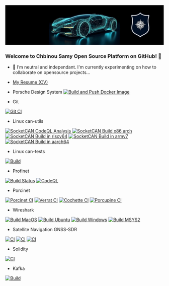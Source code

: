 <div align="center">
  <a target="_blank" rel="noopener noreferrer" href="https://www.esna.cloud">
    <img src="https://github.com/chbinousamy/chbinousamy/blob/main/banner.webp?raw=true"/>
  </a> 
</div>


### Welcome to Chbinou Samy Open Source Platform on GitHub! 👋

- 👯 I’m neutral and independant. I'm currently experimenting on how to collaborate on opensource projects...
- [My Resume (CV)](https://chbinousamy.github.io/resume/)

- Porsche Design System
  [![Build and Push Docker Image](https://github.com/chbinousamy/porsche-design-system/actions/workflows/build-and-push-docker-image.yml/badge.svg)](https://github.com/chbinousamy/porsche-design-system/actions/workflows/build-and-push-docker-image.yml)

- Git

[![Git CI](https://github.com/chbinousamy/git/workflows/CI/badge.svg?branch=main)](https://github.com/chbinousamy/git/actions?workflow=CI)

- Linux can-utils

[![SocketCAN CodeQL Analysis](https://github.com/chbinousamy/can-utils/actions/workflows/codeql-analysis.yml/badge.svg)](https://github.com/chbinousamy/can-utils/actions/workflows/codeql-analysis.yml)
[![SocketCAN Build x86 arch](https://github.com/chbinousamy/can-utils/actions/workflows/build-x86.yml/badge.svg)](https://github.com/chbinousamy/can-utils/actions/workflows/build-x86.yml)
[![SocketCAN Build in riscv64](https://github.com/chbinousamy/can-utils/actions/workflows/build-riscv64.yml/badge.svg)](https://github.com/chbinousamy/can-utils/actions/workflows/build-riscv64.yml)
[![SocketCAN Build in armv7](https://github.com/chbinousamy/can-utils/actions/workflows/build-armv7.yml/badge.svg)](https://github.com/chbinousamy/can-utils/actions/workflows/build-armv7.yml)
[![SocketCAN Build in aarch64](https://github.com/chbinousamy/can-utils/actions/workflows/build-aarch64.yml/badge.svg)](https://github.com/chbinousamy/can-utils/actions/workflows/build-aarch64.yml)

- Linux can-tests

[![Build](https://github.com/chbinousamy/can-tests/actions/workflows/c-cpp.yml/badge.svg)](https://github.com/chbinousamy/can-tests/actions/workflows/c-cpp.yml)

- Profinet

[![Build Status](https://github.com/chbinousamy/p-net/workflows/Build/badge.svg?branch=master)](https://github.com/chbinousamy/p-net/actions?workflow=Build)
[![CodeQL](https://github.com/chbinousamy/p-net/workflows/CodeQL/badge.svg?branch=master)](https://github.com/chbinousamy/p-net/actions?workflow=CodeQL)

- Porcinet

[![Porcinet CI](https://github.com/chbinousamy/porcinet/actions/workflows/c-cpp.yml/badge.svg?branch=master)](https://github.com/chbinousamy/porcinet/actions/workflows/c-cpp.yml)
[![Verrat CI](https://github.com/chbinousamy/porcinet/actions/workflows/c-cpp.yml/badge.svg?branch=verrat)](https://github.com/chbinousamy/porcinet/actions/workflows/c-cpp.yml)
[![Cochette CI](https://github.com/chbinousamy/porcinet/actions/workflows/c-cpp.yml/badge.svg?branch=cochette)](https://github.com/chbinousamy/porcinet/actions/workflows/c-cpp.yml)
[![Porcupine CI](https://github.com/chbinousamy/porcinet/actions/workflows/c-cpp.yml/badge.svg?branch=porcupine)](https://github.com/chbinousamy/porcinet/actions/workflows/c-cpp.yml)

- Wireshark

[![Build MacOS](https://github.com/chbinousamy/wireshark/actions/workflows/macos.yml/badge.svg)](https://github.com/chbinousamy/wireshark/actions/workflows/macos.yml)
[![Build Ubuntu](https://github.com/chbinousamy/wireshark/actions/workflows/ubuntu.yml/badge.svg)](https://github.com/chbinousamy/wireshark/actions/workflows/ubuntu.yml)
[![Build Windows](https://github.com/chbinousamy/wireshark/actions/workflows/windows.yml/badge.svg)](https://github.com/chbinousamy/wireshark/actions/workflows/windows.yml)
[![Build MSYS2](https://github.com/chbinousamy/wireshark/actions/workflows/msys2.yml/badge.svg)](https://github.com/chbinousamy/wireshark/actions/workflows/msys2.yml)

- Satellite Navigation GNSS-SDR
  
[![CI](https://github.com/chbinousamy/gnss-sdr/actions/workflows/main.yml/badge.svg)](https://github.com/chbinousamy/gnss-sdr/actions/workflows/main.yml)
[![CI](https://github.com/chbinousamy/gnss-sdr/actions/workflows/volk_gnsssdr_archs.yml/badge.svg)](https://github.com/chbinousamy/gnss-sdr/actions/workflows/volk_gnsssdr_archs.yml)
[![CI](https://github.com/chbinousamy/gnss-sdr/actions/workflows/gnss-sdr_archs.yml/badge.svg)](https://github.com/chbinousamy/gnss-sdr/actions/workflows/gnss-sdr_archs.yml)

- Solidity

[![CI](https://github.com/chbinousamy/solidity/actions/workflows/c-cpp.yml/badge.svg)](https://github.com/chbinousamy/solidity/actions/workflows/c-cpp.yml)

- Kafka

[![Build](https://github.com/chbinousamy/kafka/actions/workflows/build-kafka.yml/badge.svg)](https://github.com/chbinousamy/kafka/actions/workflows/build-kafka.yml)

<!--
**chbinousamy/chbinousamy** is a ✨ _special_ ✨ repository because its `README.md` (this file) appears on your GitHub profile.

Here are some ideas to get you started:

- 🔭 I’m currently working on ...
- 🌱 I’m currently learning ...
- 👯 I’m looking to collaborate on ...
- 🤔 I’m looking for help with ...
- 💬 Ask me about ...
- 📫 How to reach me: ...
- 😄 Pronouns: ...
- ⚡ Fun fact: ...
-->

